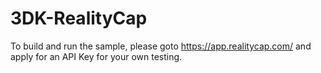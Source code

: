 3DK-RealityCap
==============
To build and run the sample, please goto https://app.realitycap.com/ and apply for an API Key for your own testing. 
